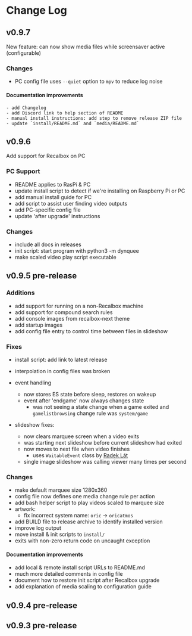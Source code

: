 # Change Log

## v0.9.7
New feature: can now show media files while screensaver active (configurable)


### Changes
- PC config file uses `--quiet` option to `mpv` to reduce log noise

#### Documentation improvements
    - add Changelog
    - add Discord link to help section of README
    - manual install instructions: add step to remove release ZIP file
    - update `install/README.md` and `media/README.md`


## v0.9.6
Add support for Recalbox on PC

### PC Support
- README applies to RasPi & PC
- update install script to detect if we're installing on Raspberry Pi or PC
- add manual install guide for PC
- add script to assist user finding video outputs
- add PC-specific config file
- update 'after upgrade' instructions

### Changes
- include all docs in releases
- init script: start program with python3 -m dynquee
- make scaled video play script executable


## v0.9.5 pre-release
### Additions
- add support for running on a non-Recalbox machine
- add support for compound search rules
- add console images from recalbox-next theme
- add startup images
- add config file entry to control time between files in slideshow


### Fixes
- install script: add link to latest release
- interpolation in config files was broken

- event handling
    - now stores ES state before sleep, restores on wakeup
    - event after 'endgame' now always changes state
        - was not seeing a state change when a game exited and
            `gamelistbrowsing` change rule was `system/game`

- slideshow fixes:
    - now clears marquee screen when a video exits
    - was starting next slideshow before current slideshow had exited
    - now moves to next file when video finishes
        - uses `WaitableEvent` class by [Radek Lát](https://lat.sk)
    - single image slideshow was calling viewer many times per second

### Changes
- make default marquee size 1280x360
- config file now defines one media change rule per action
- add bash helper script to play videos scaled to marquee size
- artwork:
    - fix incorrect system name: `oric` -> `oricatmos`
- add BUILD file to release archive to identify installed version
- improve log output
- move install & init scripts to `install/`
- exits with non-zero return code on uncaught exception

#### Documentation improvements
- add local & remote install script URLs to README.md
- much more detailed comments in config file
- document how to restore init script after Recalbox upgrade
- add explanation of media scaling to configuration guide


## v0.9.4 pre-release

## v0.9.3 pre-release
